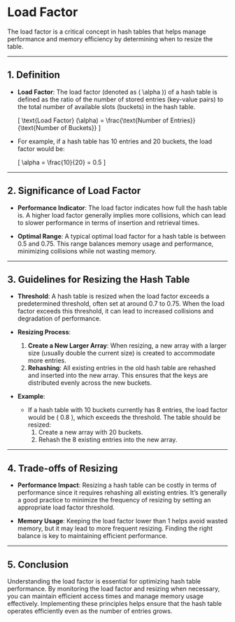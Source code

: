 # **Load Factor**

The load factor is a critical concept in hash tables that helps manage performance and memory efficiency by determining when to resize the table.

---

## **1. Definition**
- **Load Factor**: The load factor (denoted as \( \alpha \)) of a hash table is defined as the ratio of the number of stored entries (key-value pairs) to the total number of available slots (buckets) in the hash table.
  
  \[
  \text{Load Factor} (\alpha) = \frac{\text{Number of Entries}}{\text{Number of Buckets}}
  \]

- For example, if a hash table has 10 entries and 20 buckets, the load factor would be:
  
  \[
  \alpha = \frac{10}{20} = 0.5
  \]

---

## **2. Significance of Load Factor**
- **Performance Indicator**: The load factor indicates how full the hash table is. A higher load factor generally implies more collisions, which can lead to slower performance in terms of insertion and retrieval times.
  
- **Optimal Range**: A typical optimal load factor for a hash table is between 0.5 and 0.75. This range balances memory usage and performance, minimizing collisions while not wasting memory.

---

## **3. Guidelines for Resizing the Hash Table**
- **Threshold**: A hash table is resized when the load factor exceeds a predetermined threshold, often set at around 0.7 to 0.75. When the load factor exceeds this threshold, it can lead to increased collisions and degradation of performance.

- **Resizing Process**:
  1. **Create a New Larger Array**: When resizing, a new array with a larger size (usually double the current size) is created to accommodate more entries.
  2. **Rehashing**: All existing entries in the old hash table are rehashed and inserted into the new array. This ensures that the keys are distributed evenly across the new buckets.
  
- **Example**:
  - If a hash table with 10 buckets currently has 8 entries, the load factor would be \( 0.8 \), which exceeds the threshold. The table should be resized:
    1. Create a new array with 20 buckets.
    2. Rehash the 8 existing entries into the new array.

---

## **4. Trade-offs of Resizing**
- **Performance Impact**: Resizing a hash table can be costly in terms of performance since it requires rehashing all existing entries. It’s generally a good practice to minimize the frequency of resizing by setting an appropriate load factor threshold.

- **Memory Usage**: Keeping the load factor lower than 1 helps avoid wasted memory, but it may lead to more frequent resizing. Finding the right balance is key to maintaining efficient performance.

---

## **5. Conclusion**
Understanding the load factor is essential for optimizing hash table performance. By monitoring the load factor and resizing when necessary, you can maintain efficient access times and manage memory usage effectively. Implementing these principles helps ensure that the hash table operates efficiently even as the number of entries grows.
